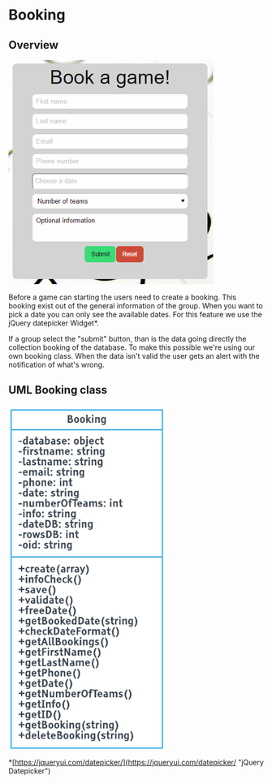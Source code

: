 # Booking

## Overview

![](/assets/booking.png)

Before a game can starting the users need to create a booking. This booking exist out of the general information of the group. When you want to pick a date you can only see the available dates. For this feature we use the jQuery datepicker Widget\*.

If a group select the "submit" button, than is the data going directly the collection booking of the database. To make this possible we're using our own booking class. When the data isn't valid the user gets an alert with the notification of what's wrong.

## UML Booking class

![](/assets/booking_class.png)

\*[https://jqueryui.com/datepicker/](https://jqueryui.com/datepicker/ "jQuery Datepicker")

